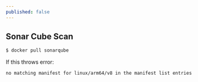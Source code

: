 ```yaml
---
published: false
---
```

## Sonar Cube Scan

```bash
$ docker pull sonarqube
```

If this throws error:

```bash
no matching manifest for linux/arm64/v8 in the manifest list entries
```


